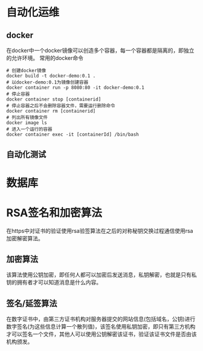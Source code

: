# 自动化运维
## docker
在docker中一个docker镜像可以创造多个容器，每一个容器都是隔离的，即独立的允许环境。
常用的docker命令
```shell
# 创建docker镜像
docker build -t docker-demo:0.1 .
# 以docker-demo:0.1为镜像创建容器
docker container run -p 8080:80 -it docker-demo:0.1
# 停止容器
docker container stop [containerid]
# 停止容器之后不会删除容器文件，需要运行删除命令
docker container rm [containerid]
# 列出所有镜像文件
docker image ls
# 进入一个运行的容器
docker container exec -it [containerId] /bin/bash
```
## 自动化测试

# 数据库
# RSA签名和加密算法
在https中对证书的验证使用rsa验签算法在之后的对称秘钥交换过程通信使用rsa加密解密算法。
## 加密算法
该算法使用公钥加密，即任何人都可以加密后发送消息，私钥解密，也就是只有私钥的拥有者才可以知道消息是什么内容。
## 签名/延签算法
在数字证书中，由第三方证书机构对服务器提交的网站信息(包括域名，公钥)进行数字签名(为这些信息计算一个散列值)，该签名使用私钥加密，即只有第三方机构才可以签名一个文件，其他人可以使用公钥解密该证书，验证该证书文件是否由该机构颁发。